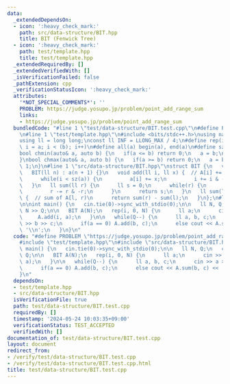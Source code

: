 ```yaml
---
data:
  _extendedDependsOn:
  - icon: ':heavy_check_mark:'
    path: src/data-structure/BIT.hpp
    title: BIT (Fenwick Tree)
  - icon: ':heavy_check_mark:'
    path: test/template.hpp
    title: test/template.hpp
  _extendedRequiredBy: []
  _extendedVerifiedWith: []
  _isVerificationFailed: false
  _pathExtension: cpp
  _verificationStatusIcon: ':heavy_check_mark:'
  attributes:
    '*NOT_SPECIAL_COMMENTS*': ''
    PROBLEM: https://judge.yosupo.jp/problem/point_add_range_sum
    links:
    - https://judge.yosupo.jp/problem/point_add_range_sum
  bundledCode: "#line 1 \"test/data-structure/BIT.test.cpp\"\n#define PROBLEM \"https://judge.yosupo.jp/problem/point_add_range_sum\"\
    \n#line 1 \"test/template.hpp\"\n#include <bits/stdc++.h>\nusing namespace std;\n\
    using ll = long long;\nconst ll INF = LLONG_MAX / 4;\n#define rep(i, a, b) for(ll\
    \ i = a; i < (b); i++)\n#define all(a) begin(a), end(a)\n#define sz(a) ssize(a)\n\
    bool chmin(auto& a, auto b) {\n   if(a <= b) return 0;\n   a = b;\n   return 1;\n\
    }\nbool chmax(auto& a, auto b) {\n   if(a >= b) return 0;\n   a = b;\n   return\
    \ 1;\n}\n#line 1 \"src/data-structure/BIT.hpp\"\nstruct BIT {\n   vector<ll> a;\n\
    \   BIT(ll n) : a(n + 1) {}\n   void add(ll i, ll x) {  // A[i] += x\n      i++;\n\
    \      while(i < sz(a)) {\n         a[i] += x;\n         i += i & -i;\n      }\n\
    \   }\n   ll sum(ll r) {\n      ll s = 0;\n      while(r) {\n         s += a[r];\n\
    \         r -= r & -r;\n      }\n      return s;\n   }\n   ll sum(ll l, ll r)\
    \ {  // sum of A[l, r)\n      return sum(r) - sum(l);\n   }\n};\n#line 4 \"test/data-structure/BIT.test.cpp\"\
    \n\nint main() {\n   cin.tie(0)->sync_with_stdio(0);\n\n   ll N, Q;\n   cin >>\
    \ N >> Q;\n\n   BIT A(N);\n   rep(i, 0, N) {\n      ll a;\n      cin >> a;\n \
    \     A.add(i, a);\n   }\n\n   while(Q--) {\n      ll a, b, c;\n      cin >> a\
    \ >> b >> c;\n      if(a == 0) A.add(b, c);\n      else cout << A.sum(b, c) <<\
    \ '\\n';\n   }\n}\n"
  code: "#define PROBLEM \"https://judge.yosupo.jp/problem/point_add_range_sum\"\n\
    #include \"test/template.hpp\"\n#include \"src/data-structure/BIT.hpp\"\n\nint\
    \ main() {\n   cin.tie(0)->sync_with_stdio(0);\n\n   ll N, Q;\n   cin >> N >>\
    \ Q;\n\n   BIT A(N);\n   rep(i, 0, N) {\n      ll a;\n      cin >> a;\n      A.add(i,\
    \ a);\n   }\n\n   while(Q--) {\n      ll a, b, c;\n      cin >> a >> b >> c;\n\
    \      if(a == 0) A.add(b, c);\n      else cout << A.sum(b, c) << '\\n';\n   }\n\
    }\n"
  dependsOn:
  - test/template.hpp
  - src/data-structure/BIT.hpp
  isVerificationFile: true
  path: test/data-structure/BIT.test.cpp
  requiredBy: []
  timestamp: '2024-05-24 10:03:35+09:00'
  verificationStatus: TEST_ACCEPTED
  verifiedWith: []
documentation_of: test/data-structure/BIT.test.cpp
layout: document
redirect_from:
- /verify/test/data-structure/BIT.test.cpp
- /verify/test/data-structure/BIT.test.cpp.html
title: test/data-structure/BIT.test.cpp
---
```

